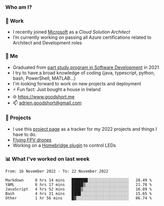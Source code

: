 ### Who am I?

<!--
**goodshort/goodshort** is a ✨ _special_ ✨ repository because its `README.md` (this file) appears on your GitHub profile.
-->
### 💼 Work
- I recently joined [Microsoft](https://www.microsoft.com/) as a _Cloud Solution Architect_
- I’m currently working on passing all Azure certifications related to Architect and Development roles

### 🌱 Me
- Graduated from [part study program in Software Development](https://www.goodshort.me/who-am-i/studies#higher-diploma-in-software-development) in 2021
- I try to have a broad knowledge of coding (java, typescript, python, bash, PowerShell, MATLAB...)
- I'm looking forward to work on new projects and deployment
- ⚡ Fun fact: Just bought a house in Ireland
- 🌐 https://www.goodshort.me
- 📫 adrien.goodshort@gmail.com

### 🚧 Projects

- I use this [project page](https://github.com/users/goodshort/projects/2) as a tracker for my 2022 projects and things I have to do.
- [Flying FPV drones](https://www.youtube.com/watch?v=PdOF5c4RF18&list=PLhU-As_kQhM6L6iwidza6sSdfxEybA7VZ)
- Working on a [Homebridge plugin](https://github.com/goodshort/homebridge-wled-preset) to control LEDs

### 📊 What I've worked on last week

<!--START_SECTION:waka-->

```text
From: 16 November 2022 - To: 22 November 2022

Markdown     8 hrs 14 mins   ███████░░░░░░░░░░░░░░░░░░   28.49 %
YAML         6 hrs 17 mins   █████▒░░░░░░░░░░░░░░░░░░░   21.78 %
JavaScript   4 hrs 52 mins   ████▒░░░░░░░░░░░░░░░░░░░░   16.89 %
Bash         4 hrs 31 mins   ████░░░░░░░░░░░░░░░░░░░░░   15.65 %
Other        1 hr 56 mins    █▓░░░░░░░░░░░░░░░░░░░░░░░   06.74 %
```

<!--END_SECTION:waka-->

